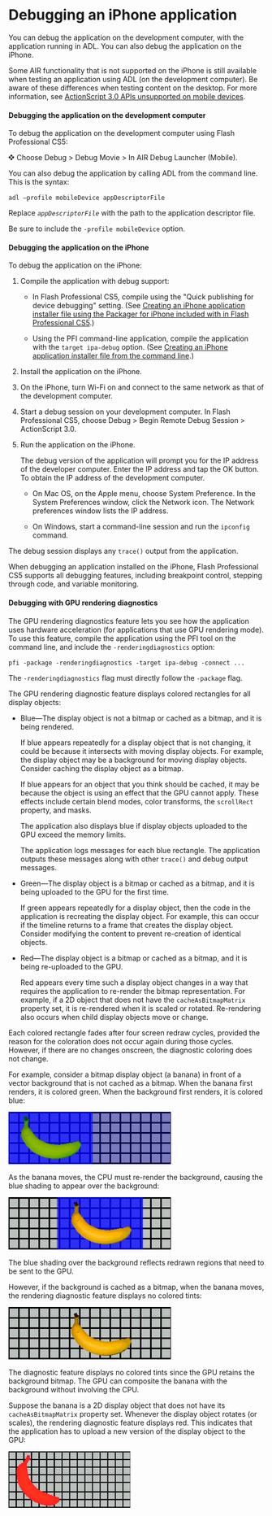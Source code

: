 # Debugging an iPhone application

You can debug the application on the development computer, with the application
running in ADL. You can also debug the application on the iPhone.

Some AIR functionality that is not supported on the iPhone is still available
when testing an application using ADL (on the development computer). Be aware of
these differences when testing content on the desktop. For more information, see
[ActionScript 3.0 APIs unsupported on mobile devices](../actionscript-3.0-support-for-mobile-devices/actionscript-3.0-apis-unsupported-on-mobile-devices.md).

#### Debugging the application on the development computer

To debug the application on the development computer using Flash Professional
CS5:

![](../img/dingbat.png) Choose Debug \> Debug Movie \> In AIR Debug Launcher
(Mobile).

You can also debug the application by calling ADL from the command line. This is
the syntax:

    adl –profile mobileDevice appDescriptorFile

Replace _`appDescriptorFile`_ with the path to the application descriptor file.

Be sure to include the `-profile mobileDevice` option.

#### Debugging the application on the iPhone

To debug the application on the iPhone:

1.  Compile the application with debug support:

    - In Flash Professional CS5, compile using the "Quick publishing for device
      debugging" setting. (See
      [Creating an iPhone application installer file using the Packager for iPhone included with in Flash Professional CS5](./compiling-an-iphone-application-installer-ipa-file/creating-an-iphone-application-installer-file-using-the-package-for-iphone-included-with-flash-professional-cs5.md).)

    - Using the PFI command-line application, compile the application with the
      `target ipa-debug` option. (See
      [Creating an iPhone application installer file from the command line](./compiling-an-iphone-application-installer-ipa-file/creating-an-iphone-application-installer-file-from-the-command-line.md).)

2.  Install the application on the iPhone.

3.  On the iPhone, turn Wi-Fi on and connect to the same network as that of the
    development computer.

4.  Start a debug session on your development computer. In Flash Professional
    CS5, choose Debug \> Begin Remote Debug Session \> ActionScript 3.0.

5.  Run the application on the iPhone.

    The debug version of the application will prompt you for the IP address of
    the developer computer. Enter the IP address and tap the OK button. To
    obtain the IP address of the development computer.

    - On Mac OS, on the Apple menu, choose System Preference. In the System
      Preferences window, click the Network icon. The Network preferences window
      lists the IP address.

    - On Windows, start a command-line session and run the `ipconfig` command.

The debug session displays any `trace()` output from the application.

When debugging an application installed on the iPhone, Flash Professional CS5
supports all debugging features, including breakpoint control, stepping through
code, and variable monitoring.

#### Debugging with GPU rendering diagnostics

The GPU rendering diagnostics feature lets you see how the application uses
hardware acceleration (for applications that use GPU rendering mode). To use
this feature, compile the application using the PFI tool on the command line,
and include the `-renderingdiagnostics` option:

    pfi -package -renderingdiagnostics -target ipa-debug -connect ...

The `-renderingdiagnostics` flag must directly follow the `-package` flag.

The GPU rendering diagnostic feature displays colored rectangles for all display
objects:

- Blue—The display object is not a bitmap or cached as a bitmap, and it is being
  rendered.

  If blue appears repeatedly for a display object that is not changing, it could
  be because it intersects with moving display objects. For example, the display
  object may be a background for moving display objects. Consider caching the
  display object as a bitmap.

  If blue appears for an object that you think should be cached, it may be
  because the object is using an effect that the GPU cannot apply. These effects
  include certain blend modes, color transforms, the `scrollRect` property, and
  masks.

  The application also displays blue if display objects uploaded to the GPU
  exceed the memory limits.

  The application logs messages for each blue rectangle. The application outputs
  these messages along with other `trace()` and debug output messages.

- Green—The display object is a bitmap or cached as a bitmap, and it is being
  uploaded to the GPU for the first time.

  If green appears repeatedly for a display object, then the code in the
  application is recreating the display object. For example, this can occur if
  the timeline returns to a frame that creates the display object. Consider
  modifying the content to prevent re-creation of identical objects.

- Red—The display object is a bitmap or cached as a bitmap, and it is being
  re-uploaded to the GPU.

  Red appears every time such a display object changes in a way that requires
  the application to re-render the bitmap representation. For example, if a 2D
  object that does not have the `cacheAsBitmapMatrix` property set, it is
  re-rendered when it is scaled or rotated. Re-rendering also occurs when child
  display objects move or change.

Each colored rectangle fades after four screen redraw cycles, provided the
reason for the coloration does not occur again during those cycles. However, if
there are no changes onscreen, the diagnostic coloring does not change.

For example, consider a bitmap display object (a banana) in front of a vector
background that is not cached as a bitmap. When the banana first renders, it is
colored green. When the background first renders, it is colored blue:

![](../img/banana1.png)

As the banana moves, the CPU must re-render the background, causing the blue
shading to appear over the background:

![](../img/banana2.png)

The blue shading over the background reflects redrawn regions that need to be
sent to the GPU.

However, if the background is cached as a bitmap, when the banana moves, the
rendering diagnostic feature displays no colored tints:

![](../img/banana3.png)

The diagnostic feature displays no colored tints since the GPU retains the
background bitmap. The GPU can composite the banana with the background without
involving the CPU.

Suppose the banana is a 2D display object that does not have its
`cacheAsBitmapMatrix` property set. Whenever the display object rotates (or
scales), the rendering diagnostic feature displays red. This indicates that the
application has to upload a new version of the display object to the GPU:

![](../img/banana4.png)

